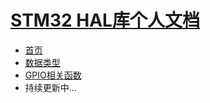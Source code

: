 
<h1 class="app-name"><a class="app-name-link" data-nosearch="" href="/">STM32 HAL库个人文档</a></h1>


* [首页]()
* [数据类型](datatype.md)
* [GPIO相关函数](gpio.md)
* 持续更新中...